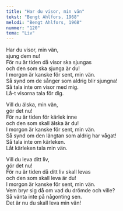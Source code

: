 ```yaml
---
title: "Har du visor, min vän"
tekst: "Bengt Ahlfors, 1968"
melodi: "Bengt Ahlfors, 1968"
nummer: "120"
tema: "Liv"
---
```

Har du visor, min vän,\
sjung dem nu!\
För nu är tiden då visor ska sjungas\
och den som ska sjunga är du!\
I morgon är kanske för sent, min vän.\
Så synd om de sånger som aldrig blir sjungna!\
Så tala inte om visor med mig.\
Lå-t visorna tala för dig.

Vill du älska, min vän,\
gör det nu!\
För nu är tiden för kärlek inne\
och den som skall älska är du!\
I morgon är kanske för sent, min vän.\
Så synd om den längtan som aldrig har vågat!\
Så tala inte om kärleken.\
Låt kärleken tala min vän.

Vill du leva ditt liv,\
gör det nu!\
För nu är tiden då ditt liv skall levas\
och den som skall leva är du!\
I morgon är kanske för sent, min vän.\
Vem bryr sig då om vad du drömde och ville?\
Så vänta inte på någonting sen.\
Det är nu du skall leva min vän!
